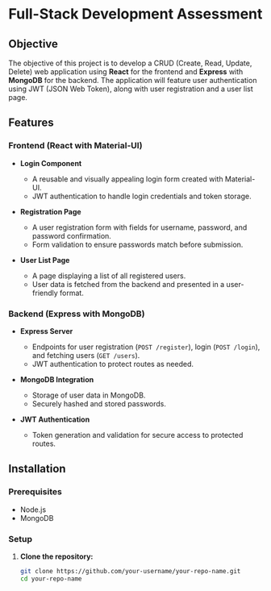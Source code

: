 # Full-Stack Development Assessment

## Objective
The objective of this project is to develop a CRUD (Create, Read, Update, Delete) web application using **React** for the frontend and **Express** with **MongoDB** for the backend. The application will feature user authentication using JWT (JSON Web Token), along with user registration and a user list page.

## Features

### Frontend (React with Material-UI)
- **Login Component**
  - A reusable and visually appealing login form created with Material-UI.
  - JWT authentication to handle login credentials and token storage.

- **Registration Page**
  - A user registration form with fields for username, password, and password confirmation.
  - Form validation to ensure passwords match before submission.

- **User List Page**
  - A page displaying a list of all registered users.
  - User data is fetched from the backend and presented in a user-friendly format.

### Backend (Express with MongoDB)
- **Express Server**
  - Endpoints for user registration (`POST /register`), login (`POST /login`), and fetching users (`GET /users`).
  - JWT authentication to protect routes as needed.

- **MongoDB Integration**
  - Storage of user data in MongoDB.
  - Securely hashed and stored passwords.

- **JWT Authentication**
  - Token generation and validation for secure access to protected routes.

## Installation

### Prerequisites
- Node.js
- MongoDB

### Setup

1. **Clone the repository:**
   ```bash
   git clone https://github.com/your-username/your-repo-name.git
   cd your-repo-name
